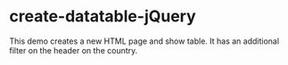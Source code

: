 # create-datatable-jQuery

This demo creates a new HTML page and show table. 
It has an additional filter on the header on the country.
